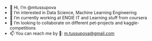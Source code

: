 - 👋 Hi, I’m @mtussupova
- 👀 I’m interested in Data Science, Machine Learning Engineering
- 🌱 I’m currently working at ENGIE IT and Learning stuff from coursera
- 💞️ I’m looking to collaborate on different pet-projects and kaggle-competitions
- 📫 You can reach me by
    📧: m.tussupova@gmail.com
    


<!---
mtussupova/mtussupova is a ✨ special ✨ repository because its `README.md` (this file) appears on your GitHub profile.
You can click the Preview link to take a look at your changes.
--->
